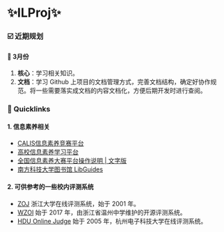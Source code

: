 # ✨ILProj✨

### ☑️ 近期规划

#### 📅 3月份

1. **核心**：学习相关知识。
2. **文档**：学习 Github 上项目的文档管理方式，完善文档结构，确定好协作规范。将一些需要落实成文档的内容文档化，方便后期开发时进行查阅。

### 🔗 Quicklinks

#### 1. 信息素养相关
- [CALIS信息素养竞赛平台](http://xxsy.apabi.cn/study/#/)
- [高校信息素养学习平台](https://scc.pc.apabiilu.com/web/index)
- [全国信息素养大赛平台操作说明 | 文字版](https://mp.weixin.qq.com/s/pGXB9a6sVponpVZCJbYSbg)
- [南方科技大学图书馆 LibGuides](https://sustech.libguides.com/)

#### 2. 可供参考的一些校内评测系统
- [ZOJ](https://zoj.pintia.cn/home/news) 浙江大学在线评测系统，始于 2001 年。
- [WZOI](https://wzoi.cc/) 始于 2017 年，由浙江省温州中学维护的开源评测系统。
- [HDU Online Judge](http://acm.hdu.edu.cn/) 始于 2005 年，杭州电子科技大学在线评测系统。

